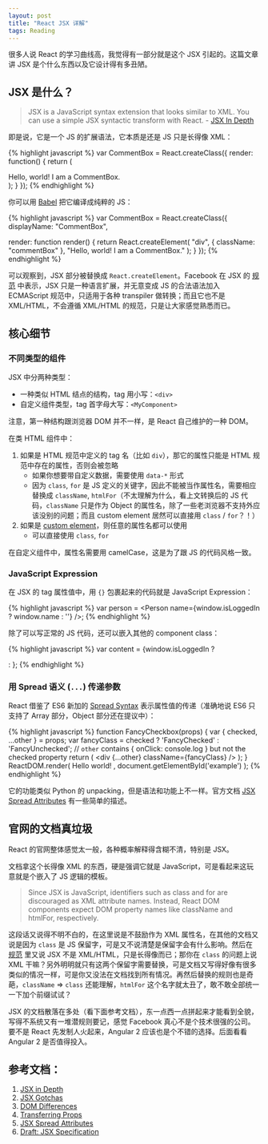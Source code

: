 ```yaml
---
layout: post
title: "React JSX 详解"
tags: Reading
---
```


很多人说 React 的学习曲线高，我觉得有一部分就是这个 JSX 引起的。这篇文章讲 JSX 是个什么东西以及它设计得有多丑陋。

<!--more-->

## JSX 是什么？

> JSX is a JavaScript syntax extension that looks similar to XML. You can use a simple JSX syntactic transform with React.  - [JSX In Depth][]

即是说，它是一个 JS 的扩展语法，它本质是还是 JS 只是长得像 XML：

{% highlight javascript %}
var CommentBox = React.createClass({
  render: function() {
    return (
      <div className="commentBox">
        Hello, world! I am a CommentBox.
      </div>
    );
  }
});
{% endhighlight %}

你可以用 [Babel](https://babeljs.io/repl/) 把它编译成纯粹的 JS：

{% highlight javascript %}
var CommentBox = React.createClass({
  displayName: "CommentBox",

  render: function render() {
    return React.createElement(
      "div",
      { className: "commentBox" },
      "Hello, world! I am a CommentBox."
    );
  }
});
{% endhighlight %}

可以观察到，JSX 部分被替换成 `React.createElement`。Facebook 在 JSX 的 [规范][Draft: JSX Specification] 中表示，JSX 只是一种语言扩展，并无意变成 JS 的合法语法加入 ECMAScript 规范中，只适用于各种 transpiler 做转换；而且它也不是 XML/HTML，不会遵循 XML/HTML 的规范，只是让大家感觉熟悉而已。

## 核心细节

### 不同类型的组件

JSX 中分两种类型：

* 一种类似 HTML 结点的结构，tag 用小写：`<div>`
* 自定义组件类型，tag 首字母大写：`<MyComponent>`

注意，第一种结构跟浏览器 DOM 并不一样，是 React 自己维护的一种 DOM。

在类 HTML 组件中：

1. 如果是 HTML 规范中定义的 tag 名（比如 `div`），那它的属性只能是 HTML 规范中存在的属性，否则会被忽略
   * 如果你想要带自定义数据，需要使用 `data-*` 形式
   * 因为 `class`, `for` 是 JS 定义的关键字，因此不能被当作属性名，需要相应替换成 `className`, `htmlFor`（不太理解为什么，看上文转换后的 JS 代码，`className` 只是作为 Object 的属性名，除了一些老浏览器不支持外应该没别的问题；而且 custom element 居然可以直接用 `class` / `for`？！）
2. 如果是 [custom element](http://www.html5rocks.com/en/tutorials/webcomponents/customelements/)，则任意的属性名都可以使用
   * 可以直接使用 `class`, `for`

在自定义组件中，属性名需要用 camelCase，这是为了跟 JS 的代码风格一致。

### JavaScript Expression

在 JSX 的 tag 属性值中，用 `{}` 包裹起来的代码就是 JavaScript Expression：

{% highlight javascript %}
var person = <Person name={window.isLoggedIn ? window.name : ''} />;
{% endhighlight %}

除了可以写正常的 JS 代码，还可以嵌入其他的 component class：

{% highlight javascript %}
var content = <Container>{window.isLoggedIn ? <Nav /> : <Login />}</Container>;
{% endhighlight %}

### 用 Spread 语义 (`...`) 传递参数

React 借鉴了 ES6 新加的 [Spread Syntax](https://developer.mozilla.org/en-US/docs/Web/JavaScript/Reference/Operators/Spread_operator) 表示属性值的传递（准确地说 ES6 只支持了 Array 部分，Object 部分还在提议中）：

{% highlight javascript %}
function FancyCheckbox(props) {
  var { checked, ...other } = props;
  var fancyClass = checked ? 'FancyChecked' : 'FancyUnchecked';
  // `other` contains { onClick: console.log } but not the checked property
  return (
    <div {...other} className={fancyClass} />
  );
}
ReactDOM.render(
  <FancyCheckbox checked={true} onClick={console.log.bind(console)}>
    Hello world!
  </FancyCheckbox>,
  document.getElementById('example')
);
{% endhighlight %}

它的功能类似 Python 的 unpacking，但是语法和功能上不一样。官方文档 [JSX Spread Attributes][] 有一些简单的描述。

## 官网的文档真垃圾

React 的官网整体感觉太一般，各种概率解释得含糊不清，特别是 JSX。

文档拿这个长得像 XML 的东西，硬是强调它就是 JavaScript，可是看起来这玩意就是个嵌入了 JS 逻辑的模板。

> Since JSX is JavaScript, identifiers such as class and for are discouraged as XML attribute names. Instead, React DOM components expect DOM property names like className and htmlFor, respectively.

这段话又说得不明不白的，在这里说是不鼓励作为 XML 属性名，在其他的文档又说是因为 `class` 是 JS 保留字，可是又不说清楚是保留字会有什么影响。然后在 [规范][Draft: JSX Specification] 里又说 JSX 不是 XML/HTML，只是长得像而已；那你在 `class` 的问题上说 XML 干嘛？另外明明就只有这两个保留字需要替换，可是文档又写得好像有很多类似的情况一样，可是你又没法在文档找到所有情况。再然后替换的规则也是奇葩，`className` => `class` 还能理解，`htmlFor` 这个名字就太丑了，敢不敢全部统一一下加个前缀试试？

JSX 的文档散落在多处（看下面参考文档），东一点西一点拼起来才能看到全貌，写得不系统又有一堆潜规则要记，感觉 Facebook 真心不是个技术很强的公司。要不是 React 先发制人火起来，Angular 2 应该也是个不错的选择。后面看看 Angular 2 是否值得投入。

## 参考文档：

1. [JSX in Depth][]
2. [JSX Gotchas][]
3. [DOM Differences][]
4. [Transferring Props][]
5. [JSX Spread Attributes][]
6. [Draft: JSX Specification][]

[JSX in Depth]: https://facebook.github.io/react/docs/jsx-in-depth.html
[JSX Gotchas]: https://facebook.github.io/react/docs/jsx-gotchas.html
[DOM Differences]: https://facebook.github.io/react/docs/dom-differences.html
[Transferring Props]: https://facebook.github.io/react/docs/transferring-props.html#transferring-with-...-in-jsx
[JSX Spread Attributes]: https://facebook.github.io/react/docs/jsx-spread.html
[Draft: JSX Specification]: https://facebook.github.io/jsx/
